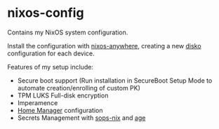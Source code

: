 # nixos-config

Contains my NixOS system configuration.

Install the configuration with [nixos-anywhere](https://github.com/nix-community/nixos-anywhere), creating a new [disko](https://github.com/nix-community/disko) configuration for each device.

Features of my setup include:
- Secure boot support (Run installation in SecureBoot Setup Mode to automate creation/enrolling of custom PK)
- TPM LUKS Full-disk encryption
- Imperamence
- [Home Manager](https://github.com/nix-community/home-manager) configuration
- Secrets Management with [sops-nix](https://github.com/Mic92/sops-nix) and [age](https://github.com/FiloSottile/age)
